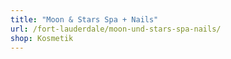 ```yaml
---
title: "Moon & Stars Spa + Nails"
url: /fort-lauderdale/moon-und-stars-spa-nails/
shop: Kosmetik
---
```


